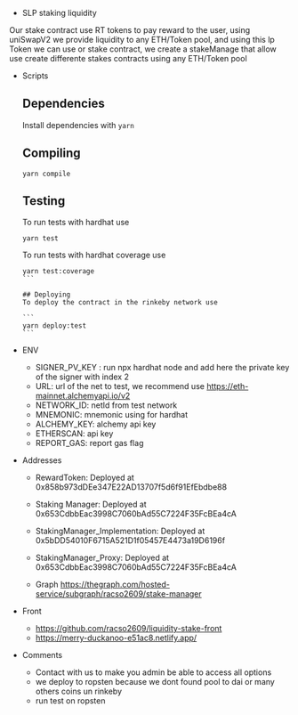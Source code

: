 - SLP staking liquidity

Our stake contract use RT tokens to pay reward to the user, using uniSwapV2 we provide liquidity to any ETH/Token pool, and using this lp Token we can use or stake contract, we create a stakeManage that allow use create differente stakes contracts using any ETH/Token pool

  - Scripts
    ## Dependencies

    Install dependencies with `yarn`
  
    ## Compiling

    ```
    yarn compile
    ```

    ## Testing
    To run tests with hardhat use
    
    ```
    yarn test
    ````

    To run tests with hardhat coverage use

    ````
    yarn test:coverage
    ```

    ## Deploying
    To deploy the contract in the rinkeby network use

    ```
    yarn deploy:test
    ```

  - ENV

    * SIGNER_PV_KEY : run npx hardhat node and add here the private key of the signer with index 2
    * URL: url of the net to test, we recommend use https://eth-mainnet.alchemyapi.io/v2
    * NETWORK_ID: netId from test network
    * MNEMONIC: mnemonic using for hardhat 
    * ALCHEMY_KEY: alchemy api key
    * ETHERSCAN: api key
    * REPORT_GAS: report gas flag


  - Addresses


    * RewardToken: Deployed at 0x858b973dDEe347E22AD13707f5d6f91EfEbdbe88

    * Staking Manager: Deployed at 0x653CdbbEac3998C7060bAd55C7224F35FcBEa4cA
     
    * StakingManager_Implementation: Deployed at 0x5bDD54010F6715A521D1f05457E4473a19D6196f 

    * StakingManager_Proxy: Deployed at 0x653CdbbEac3998C7060bAd55C7224F35FcBEa4cA
    
    * Graph https://thegraph.com/hosted-service/subgraph/racso2609/stake-manager 
  
  - Front 
    * https://github.com/racso2609/liquidity-stake-front
    * https://merry-duckanoo-e51ac8.netlify.app/

- Comments
  * Contact with us to make you admin be able to access all options 
  * we deploy to ropsten because we dont found pool to dai or many others coins un rinkeby
  * run test on ropsten
